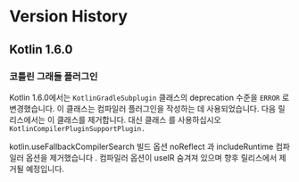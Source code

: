 # Version History

## Kotlin 1.6.0

### 코틀린 그래들 플러그인

Kotlin 1.6.0에서는 `KotlinGradleSubplugin` 클래스의 deprecation 수준을 `ERROR` 로 변경했습니다.
이 클래스는 컴파일러 플러그인을 작성하는 데 사용되었습니다. 
다음 릴리스에서는 이 클래스를 제거합니다. 
대신 클래스 를 사용하십시오 `KotlinCompilerPluginSupportPlugin.`

kotlin.useFallbackCompilerSearch 빌드 옵션 noReflect 과 includeRuntime 컴파일러 옵션을 제거했습니다 . 컴파일러 옵션이 useIR 숨겨져 있으며 향후 릴리스에서 제거될 예정입니다.
